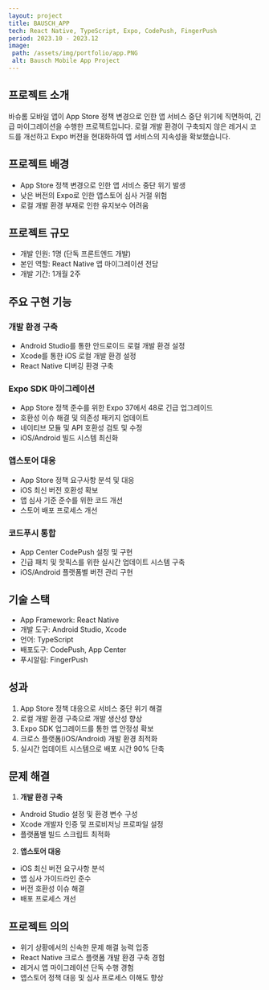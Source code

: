 ```yaml
---
layout: project
title: BAUSCH_APP
tech: React Native, TypeScript, Expo, CodePush, FingerPush
period: 2023.10 - 2023.12
image: 
 path: /assets/img/portfolio/app.PNG
 alt: Bausch Mobile App Project
---
```


## 프로젝트 소개
바슈롬 모바일 앱이 App Store 정책 변경으로 인한 앱 서비스 중단 위기에 직면하여, 긴급 마이그레이션을 수행한 프로젝트입니다. 로컬 개발 환경이 구축되지 않은 레거시 코드를 개선하고 Expo 버전을 현대화하여 앱 서비스의 지속성을 확보했습니다.

## 프로젝트 배경
- App Store 정책 변경으로 인한 앱 서비스 중단 위기 발생
- 낮은 버전의 Expo로 인한 앱스토어 심사 거절 위험
- 로컬 개발 환경 부재로 인한 유지보수 어려움

## 프로젝트 규모
- 개발 인원: 1명 (단독 프론트엔드 개발)
- 본인 역할: React Native 앱 마이그레이션 전담
- 개발 기간: 1개월 2주

## 주요 구현 기능
### 개발 환경 구축
- Android Studio를 통한 안드로이드 로컬 개발 환경 설정
- Xcode를 통한 iOS 로컬 개발 환경 설정
- React Native 디버깅 환경 구축

### Expo SDK 마이그레이션
- App Store 정책 준수를 위한 Expo 37에서 48로 긴급 업그레이드
- 호환성 이슈 해결 및 의존성 패키지 업데이트
- 네이티브 모듈 및 API 호환성 검토 및 수정
- iOS/Android 빌드 시스템 최신화

### 앱스토어 대응
- App Store 정책 요구사항 분석 및 대응
- iOS 최신 버전 호환성 확보
- 앱 심사 기준 준수를 위한 코드 개선
- 스토어 배포 프로세스 개선

### 코드푸시 통합
- App Center CodePush 설정 및 구현
- 긴급 패치 및 핫픽스를 위한 실시간 업데이트 시스템 구축
- iOS/Android 플랫폼별 버전 관리 구현

## 기술 스택
- App Framework: React Native
- 개발 도구: Android Studio, Xcode
- 언어: TypeScript
- 배포도구: CodePush, App Center
- 푸시알림: FingerPush

## 성과
1. App Store 정책 대응으로 서비스 중단 위기 해결
2. 로컬 개발 환경 구축으로 개발 생산성 향상
3. Expo SDK 업그레이드를 통한 앱 안정성 확보
4. 크로스 플랫폼(iOS/Android) 개발 환경 최적화
5. 실시간 업데이트 시스템으로 배포 시간 90% 단축

## 문제 해결
1. **개발 환경 구축**
  - Android Studio 설정 및 환경 변수 구성
  - Xcode 개발자 인증 및 프로비저닝 프로파일 설정
  - 플랫폼별 빌드 스크립트 최적화

2. **앱스토어 대응**
  - iOS 최신 버전 요구사항 분석
  - 앱 심사 가이드라인 준수
  - 버전 호환성 이슈 해결
  - 배포 프로세스 개선

## 프로젝트 의의
- 위기 상황에서의 신속한 문제 해결 능력 입증
- React Native 크로스 플랫폼 개발 환경 구축 경험
- 레거시 앱 마이그레이션 단독 수행 경험
- 앱스토어 정책 대응 및 심사 프로세스 이해도 향상